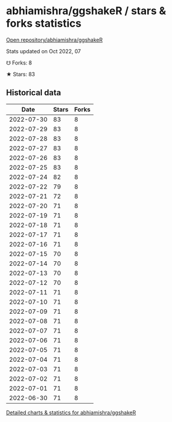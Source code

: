 # abhiamishra/ggshakeR / stars & forks statistics

[Open repository/abhiamishra/ggshakeR](https://github.com/abhiamishra/ggshakeR)

Stats updated on Oct 2022, 07

☋ Forks: 8

★ Stars: 83

## Historical data
| Date | Stars | Forks |
|------|-------|-------|
| 2022-07-30 | 83 | 8 | 
| 2022-07-29 | 83 | 8 | 
| 2022-07-28 | 83 | 8 | 
| 2022-07-27 | 83 | 8 | 
| 2022-07-26 | 83 | 8 | 
| 2022-07-25 | 83 | 8 | 
| 2022-07-24 | 82 | 8 | 
| 2022-07-22 | 79 | 8 | 
| 2022-07-21 | 72 | 8 | 
| 2022-07-20 | 71 | 8 | 
| 2022-07-19 | 71 | 8 | 
| 2022-07-18 | 71 | 8 | 
| 2022-07-17 | 71 | 8 | 
| 2022-07-16 | 71 | 8 | 
| 2022-07-15 | 70 | 8 | 
| 2022-07-14 | 70 | 8 | 
| 2022-07-13 | 70 | 8 | 
| 2022-07-12 | 70 | 8 | 
| 2022-07-11 | 71 | 8 | 
| 2022-07-10 | 71 | 8 | 
| 2022-07-09 | 71 | 8 | 
| 2022-07-08 | 71 | 8 | 
| 2022-07-07 | 71 | 8 | 
| 2022-07-06 | 71 | 8 | 
| 2022-07-05 | 71 | 8 | 
| 2022-07-04 | 71 | 8 | 
| 2022-07-03 | 71 | 8 | 
| 2022-07-02 | 71 | 8 | 
| 2022-07-01 | 71 | 8 | 
| 2022-06-30 | 71 | 8 | 


[Detailed charts & statistics for abhiamishra/ggshakeR](https://reviewgithub.com/rep/abhiamishra/ggshakeR)
